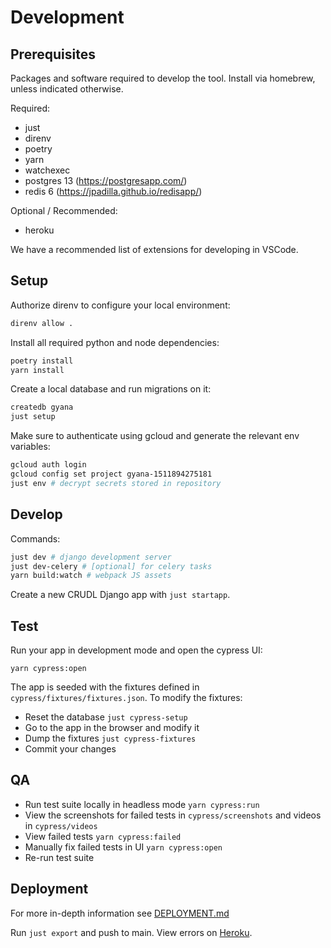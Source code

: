# Development

## Prerequisites

Packages and software required to develop the tool. Install via homebrew, unless indicated otherwise.

Required:

- just
- direnv
- poetry
- yarn
- watchexec
- postgres 13 (https://postgresapp.com/)
- redis 6 (https://jpadilla.github.io/redisapp/)

Optional / Recommended:

- heroku

We have a recommended list of extensions for developing in VSCode.

## Setup

Authorize direnv to configure your local environment:

```bash
direnv allow .
```

Install all required python and node dependencies:

```bash
poetry install
yarn install
```

Create a local database and run migrations on it:

```bash
createdb gyana
just setup
```

Make sure to authenticate using gcloud and generate the relevant env variables:

```bash
gcloud auth login
gcloud config set project gyana-1511894275181
just env # decrypt secrets stored in repository
```

## Develop

Commands:

```bash
just dev # django development server
just dev-celery # [optional] for celery tasks
yarn build:watch # webpack JS assets
```

Create a new CRUDL Django app with `just startapp`.

## Test

Run your app in development mode and open the cypress UI:

```
yarn cypress:open
```

The app is seeded with the fixtures defined in `cypress/fixtures/fixtures.json`. To modify the fixtures:

- Reset the database `just cypress-setup`
- Go to the app in the browser and modify it
- Dump the fixtures `just cypress-fixtures`
- Commit your changes

## QA

- Run test suite locally in headless mode `yarn cypress:run`
- View the screenshots for failed tests in `cypress/screenshots` and videos in `cypress/videos`
- View failed tests `yarn cypress:failed`
- Manually fix failed tests in UI `yarn cypress:open`
- Re-run test suite

## Deployment

For more in-depth information see [DEPLOYMENT.md](DEPLOYMENT.md)

Run `just export` and push to main. View errors on
[Heroku](https://dashboard.heroku.com/apps/gyana-mvp).
